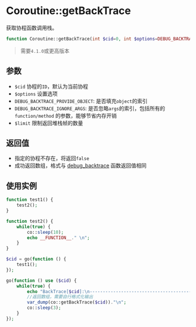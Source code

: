 # Coroutine::getBackTrace

获取协程函数调用栈。

```php
function Coroutine::getBackTrace(int $cid=0, int $options=DEBUG_BACKTRACE_PROVIDE_OBJECT, int $limit=0) : array;
```

> 需要`4.1.0`或更高版本

参数
----
* `$cid` 协程的`ID`，默认为当前协程
* `$options` 设置选项
 * `DEBUG_BACKTRACE_PROVIDE_OBJECT`: 是否填充`object`的索引
 * `DEBUG_BACKTRACE_IGNORE_ARGS`: 是否忽略`args`的索引，包括所有的 `function/method` 的参数，能够节省内存开销
* `$limit` 限制返回堆栈帧的数量

返回值
----
* 指定的协程不存在，将返回`false`
* 成功返回数组，格式与 [debug_backtrace](http://php.net/manual/zh/function.debug-backtrace.php) 函数返回值相同

使用实例
----
```php
function test1() {
    test2();
}

function test2() {
    while(true) {
        co::sleep(10);
        echo __FUNCTION__." \n";
    }
}

$cid = go(function () {
    test1();
});

go(function () use ($cid) {
    while(true) {
        echo "BackTrace[$cid]:\n-----------------------------------------------\n";
        //返回数组，需要自行格式化输出
        var_dump(co::getBackTrace($cid))."\n";
        co::sleep(3);
    }
});
```